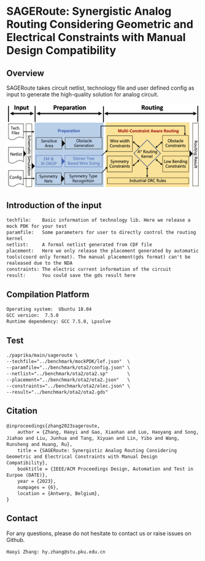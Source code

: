 # SAGERoute: Synergistic Analog Routing Considering Geometric and Electrical Constraints with Manual Design Compatibility

## Overview
SAGERoute takes circuit netlist, technology file and user defined config as input to generate the high-quality solution for analog circuit. 

![](Overview.png)

## Introduction of the input
```
techfile:    Basic information of technology lib. Here we release a mock PDK for your test
paramfile:   Some parameters for user to directly control the routing kernel 
netlist:     A formal netlist generated from CDF file
placement:   Here we only release the placement generated by automatic tools(coord only format). The manual placement(gds format) can't be realeased due to the NDA
constraints: The electric current information of the circuit
result:      You could save the gds result here
```
## Compilation Platform
```
Operating system:  Ubuntu 18.04 
GCC version:  7.5.0
Runtime dependency: GCC 7.5.0, Lpsolve
```

## Test 
```
./paprika/main/sageroute \ 
--techfile="../benchmark/mockPDK/lef.json"  \
--paramfile="../benchmark/ota2/config.json" \ 
--netlist="../benchmark/ota2/ota2.sp"       \
--placement="../benchmark/ota2/ota2.json"   \
--constraints="../benchmark/ota2/elec.json" \
--result="../benchmark/ota2/ota2.gds"         
```


## Citation

```
@inproceedings{zhang2023sageroute,
    author = {Zhang, Haoyi and Gao, Xiaohan and Luo, Haoyang and Song, Jiahao and Liu, Junhua and Tang, Xiyuan and Lin, Yibo and Wang, Runsheng and Huang, Ru},
    title = {SAGERoute: Synergistic Analog Routing Considering Geometric and Electrical Constraints with Manual Design Compatibility},
    booktitle = {IEEE/ACM Proceedings Design, Automation and Test in Eurpoe (DATE)},
    year = {2023},
    numpages = {6},
    location = {Antwerp, Belgium},
}
```

## Contact

For any questions, please do not hesitate to contact us or raise issues on Github.

```
Haoyi Zhang: hy.zhang@stu.pku.edu.cn
```
